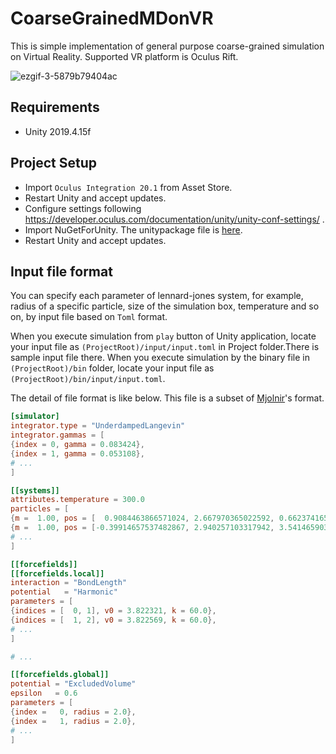 # CoarseGrainedMDonVR

This is simple implementation of general purpose coarse-grained simulation on Virtual Reality.
Supported VR platform is Oculus Rift.

![ezgif-3-5879b79404ac](https://user-images.githubusercontent.com/15133454/102743190-482f0e00-439a-11eb-8462-18e6c7c9ba70.gif)

## Requirements
- Unity 2019.4.15f

## Project Setup
- Import `Oculus Integration 20.1` from Asset Store.
- Restart Unity and accept updates.
- Configure settings following https://developer.oculus.com/documentation/unity/unity-conf-settings/ .
- Import NuGetForUnity. The unitypackage file is [here](https://github.com/GlitchEnzo/NuGetForUnity/releases).
- Restart Unity and accept updates.

## Input file format
You can specify each parameter of lennard-jones system, for example, radius of a specific particle, size of the simulation box, temperature and so on, by input file based on `Toml` format.

When you execute simulation from `play` button of Unity application, locate your input file as `(ProjectRoot)/input/input.toml` in Project folder.There is sample input file there.
When you execute simulation by the binary file in `(ProjectRoot)/bin` folder, locate your input file as `(ProjectRoot)/bin/input/input.toml`.

The detail of file format is like below. This file is a subset of [Mjolnir](https://github.com/Mjolnir-MD/Mjolnir)'s format.

```toml:input.toml
[simulator]
integrator.type = "UnderdampedLangevin"
integrator.gammas = [
{index = 0, gamma = 0.083424},
{index = 1, gamma = 0.053108},
# ...
]

[[systems]]
attributes.temperature = 300.0
particles = [
{m =  1.00, pos = [  0.9084463866571024, 2.667970365022592, 0.6623741650618591]}, # particle index 0
{m =  1.00, pos = [-0.39914657537482867, 2.940257103317942, 3.5414659037905025]}, # particle index 1
# ...
]

[[forcefields]]
[[forcefields.local]]
interaction = "BondLength"
potential   = "Harmonic"
parameters = [
{indices = [  0, 1], v0 = 3.822321, k = 60.0},
{indices = [  1, 2], v0 = 3.822569, k = 60.0},
# ...
]

# ...

[[forcefields.global]]
potential = "ExcludedVolume"
epsilon   = 0.6
parameters = [
{index =   0, radius = 2.0},
{index =   1, radius = 2.0},
# ...
]
```
